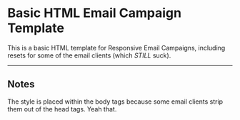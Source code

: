 <h1>Basic HTML Email Campaign Template</h1>

This is a basic HTML template for Responsive Email Campaigns, including resets for some of the email clients (which <i>STILL</i> suck).

<hr/>

<h2>Notes</h2>
The style is placed within the body tags because some email clients strip them out of the head tags. Yeah that.